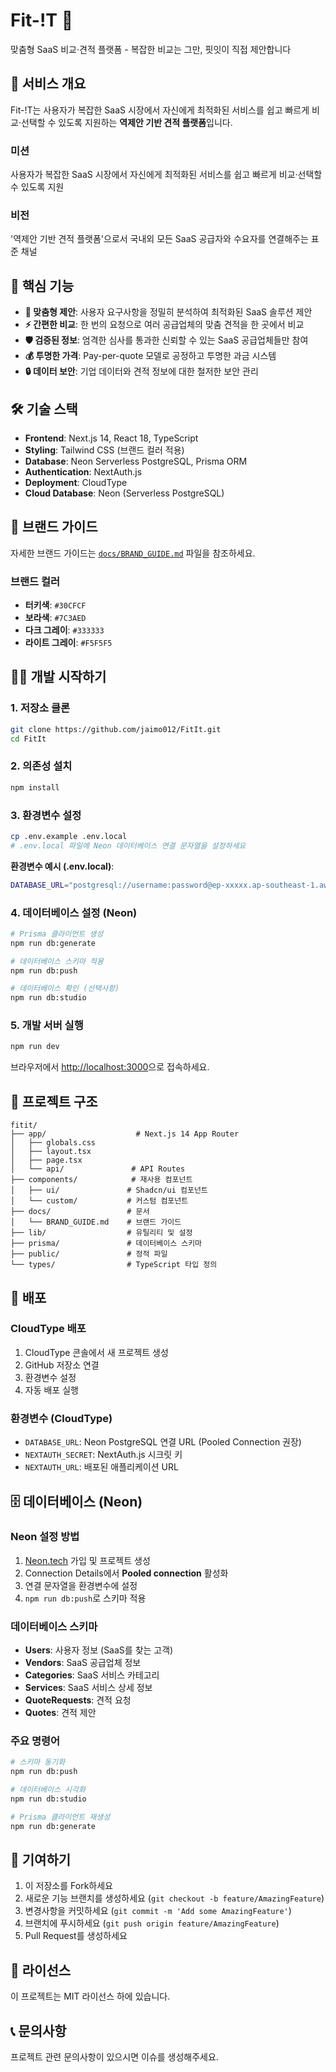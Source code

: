# Fit-!T 🎯

맞춤형 SaaS 비교·견적 플랫폼 - 복잡한 비교는 그만, 핏잇이 직접 제안합니다

## 🎯 서비스 개요

Fit-!T는 사용자가 복잡한 SaaS 시장에서 자신에게 최적화된 서비스를 쉽고 빠르게 비교·선택할 수 있도록 지원하는 **역제안 기반 견적 플랫폼**입니다.

### 미션
사용자가 복잡한 SaaS 시장에서 자신에게 최적화된 서비스를 쉽고 빠르게 비교·선택할 수 있도록 지원

### 비전
'역제안 기반 견적 플랫폼'으로서 국내외 모든 SaaS 공급자와 수요자를 연결해주는 표준 채널

## 🚀 핵심 기능

- **🎯 맞춤형 제안**: 사용자 요구사항을 정밀히 분석하여 최적화된 SaaS 솔루션 제안
- **⚡ 간편한 비교**: 한 번의 요청으로 여러 공급업체의 맞춤 견적을 한 곳에서 비교
- **🛡️ 검증된 정보**: 엄격한 심사를 통과한 신뢰할 수 있는 SaaS 공급업체들만 참여
- **💰 투명한 가격**: Pay-per-quote 모델로 공정하고 투명한 과금 시스템
- **🔒 데이터 보안**: 기업 데이터와 견적 정보에 대한 철저한 보안 관리

## 🛠️ 기술 스택

- **Frontend**: Next.js 14, React 18, TypeScript
- **Styling**: Tailwind CSS (브랜드 컬러 적용)
- **Database**: Neon Serverless PostgreSQL, Prisma ORM
- **Authentication**: NextAuth.js
- **Deployment**: CloudType
- **Cloud Database**: Neon (Serverless PostgreSQL)

## 🎨 브랜드 가이드

자세한 브랜드 가이드는 [`docs/BRAND_GUIDE.md`](./docs/BRAND_GUIDE.md) 파일을 참조하세요.

### 브랜드 컬러
- **터키색**: `#30CFCF`
- **보라색**: `#7C3AED`
- **다크 그레이**: `#333333`
- **라이트 그레이**: `#F5F5F5`

## 🏃‍♂️ 개발 시작하기

### 1. 저장소 클론
```bash
git clone https://github.com/jaimo012/FitIt.git
cd FitIt
```

### 2. 의존성 설치
```bash
npm install
```

### 3. 환경변수 설정
```bash
cp .env.example .env.local
# .env.local 파일에 Neon 데이터베이스 연결 문자열을 설정하세요
```

**환경변수 예시 (.env.local)**:
```bash
DATABASE_URL="postgresql://username:password@ep-xxxxx.ap-southeast-1.aws.neon.tech/dbname?sslmode=require"
```

### 4. 데이터베이스 설정 (Neon)
```bash
# Prisma 클라이언트 생성
npm run db:generate

# 데이터베이스 스키마 적용
npm run db:push

# 데이터베이스 확인 (선택사항)
npm run db:studio
```

### 5. 개발 서버 실행
```bash
npm run dev
```

브라우저에서 [http://localhost:3000](http://localhost:3000)으로 접속하세요.

## 📁 프로젝트 구조

```
fitit/
├── app/                    # Next.js 14 App Router
│   ├── globals.css
│   ├── layout.tsx
│   ├── page.tsx
│   └── api/               # API Routes
├── components/            # 재사용 컴포넌트
│   ├── ui/               # Shadcn/ui 컴포넌트
│   └── custom/           # 커스텀 컴포넌트
├── docs/                 # 문서
│   └── BRAND_GUIDE.md    # 브랜드 가이드
├── lib/                  # 유틸리티 및 설정
├── prisma/               # 데이터베이스 스키마
├── public/               # 정적 파일
└── types/                # TypeScript 타입 정의
```

## 🚀 배포

### CloudType 배포
1. CloudType 콘솔에서 새 프로젝트 생성
2. GitHub 저장소 연결
3. 환경변수 설정
4. 자동 배포 실행

### 환경변수 (CloudType)
- `DATABASE_URL`: Neon PostgreSQL 연결 URL (Pooled Connection 권장)
- `NEXTAUTH_SECRET`: NextAuth.js 시크릿 키  
- `NEXTAUTH_URL`: 배포된 애플리케이션 URL

## 🗄️ 데이터베이스 (Neon)

### Neon 설정 방법
1. [Neon.tech](https://neon.tech) 가입 및 프로젝트 생성
2. Connection Details에서 **Pooled connection** 활성화
3. 연결 문자열을 환경변수에 설정
4. `npm run db:push`로 스키마 적용

### 데이터베이스 스키마
- **Users**: 사용자 정보 (SaaS를 찾는 고객)
- **Vendors**: SaaS 공급업체 정보
- **Categories**: SaaS 서비스 카테고리
- **Services**: SaaS 서비스 상세 정보
- **QuoteRequests**: 견적 요청
- **Quotes**: 견적 제안

### 주요 명령어
```bash
# 스키마 동기화
npm run db:push

# 데이터베이스 시각화
npm run db:studio

# Prisma 클라이언트 재생성
npm run db:generate
```

## 🤝 기여하기

1. 이 저장소를 Fork하세요
2. 새로운 기능 브랜치를 생성하세요 (`git checkout -b feature/AmazingFeature`)
3. 변경사항을 커밋하세요 (`git commit -m 'Add some AmazingFeature'`)
4. 브랜치에 푸시하세요 (`git push origin feature/AmazingFeature`)
5. Pull Request를 생성하세요

## 📄 라이선스

이 프로젝트는 MIT 라이선스 하에 있습니다.

## 📞 문의사항

프로젝트 관련 문의사항이 있으시면 이슈를 생성해주세요. 